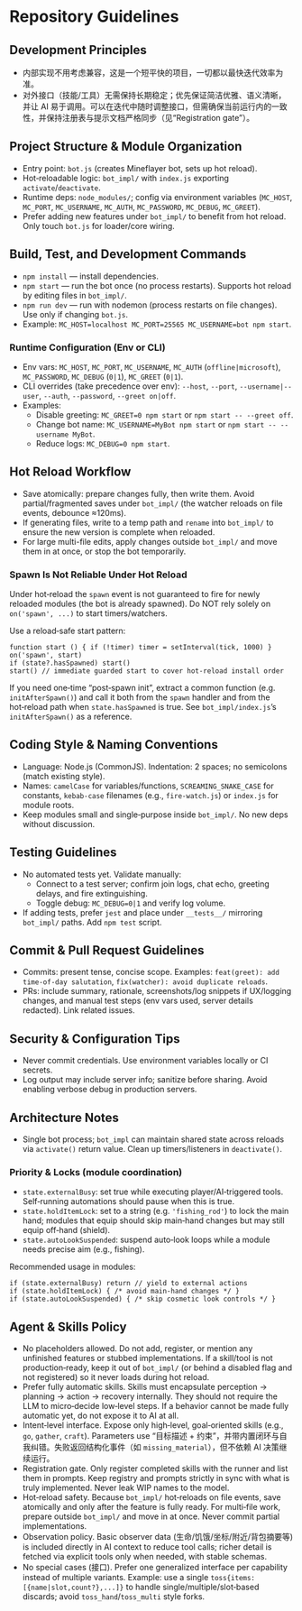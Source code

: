 # Repository Guidelines

## Development Principles
- 内部实现不用考虑兼容，这是一个短平快的项目，一切都以最快迭代效率为准。
- 对外接口（技能/工具）无需保持长期稳定；优先保证简洁优雅、语义清晰，并让 AI 易于调用。可以在迭代中随时调整接口，但需确保当前运行内的一致性，并保持注册表与提示文档严格同步（见“Registration gate”）。

## Project Structure & Module Organization
- Entry point: `bot.js` (creates Mineflayer bot, sets up hot reload).
- Hot‑reloadable logic: `bot_impl/` with `index.js` exporting `activate`/`deactivate`.
- Runtime deps: `node_modules/`; config via environment variables (`MC_HOST`, `MC_PORT`, `MC_USERNAME`, `MC_AUTH`, `MC_PASSWORD`, `MC_DEBUG`, `MC_GREET`).
- Prefer adding new features under `bot_impl/` to benefit from hot reload. Only touch `bot.js` for loader/core wiring.

## Build, Test, and Development Commands
- `npm install` — install dependencies.
- `npm start` — run the bot once (no process restarts). Supports hot reload by editing files in `bot_impl/`.
- `npm run dev` — run with nodemon (process restarts on file changes). Use only if changing `bot.js`.
- Example: `MC_HOST=localhost MC_PORT=25565 MC_USERNAME=bot npm start`.

### Runtime Configuration (Env or CLI)
- Env vars: `MC_HOST`, `MC_PORT`, `MC_USERNAME`, `MC_AUTH` (`offline|microsoft`), `MC_PASSWORD`, `MC_DEBUG` (`0|1`), `MC_GREET` (`0|1`).
- CLI overrides (take precedence over env): `--host`, `--port`, `--username|--user`, `--auth`, `--password`, `--greet on|off`.
- Examples:
  - Disable greeting: `MC_GREET=0 npm start` or `npm start -- --greet off`.
  - Change bot name: `MC_USERNAME=MyBot npm start` or `npm start -- --username MyBot`.
  - Reduce logs: `MC_DEBUG=0 npm start`.

## Hot Reload Workflow
- Save atomically: prepare changes fully, then write them. Avoid partial/fragmented saves under `bot_impl/` (the watcher reloads on file events, debounce ≈120ms).
- If generating files, write to a temp path and `rename` into `bot_impl/` to ensure the new version is complete when reloaded.
- For large multi-file edits, apply changes outside `bot_impl/` and move them in at once, or stop the bot temporarily.

### Spawn Is Not Reliable Under Hot Reload

Under hot‑reload the `spawn` event is not guaranteed to fire for newly reloaded modules (the bot is already spawned). Do NOT rely solely on `on('spawn', ...)` to start timers/watchers.

Use a reload‑safe start pattern:

```
function start () { if (!timer) timer = setInterval(tick, 1000) }
on('spawn', start)
if (state?.hasSpawned) start()
start() // immediate guarded start to cover hot‑reload install order
```

If you need one‑time “post‑spawn init”, extract a common function (e.g. `initAfterSpawn()`) and call it both from the `spawn` handler and from the hot‑reload path when `state.hasSpawned` is true. See `bot_impl/index.js`’s `initAfterSpawn()` as a reference.

## Coding Style & Naming Conventions
- Language: Node.js (CommonJS). Indentation: 2 spaces; no semicolons (match existing style).
- Names: `camelCase` for variables/functions, `SCREAMING_SNAKE_CASE` for constants, `kebab-case` filenames (e.g., `fire-watch.js`) or `index.js` for module roots.
- Keep modules small and single‑purpose inside `bot_impl/`. No new deps without discussion.

## Testing Guidelines
- No automated tests yet. Validate manually:
  - Connect to a test server; confirm join logs, chat echo, greeting delays, and fire extinguishing.
  - Toggle debug: `MC_DEBUG=0|1` and verify log volume.
- If adding tests, prefer `jest` and place under `__tests__/` mirroring `bot_impl/` paths. Add `npm test` script.

## Commit & Pull Request Guidelines
- Commits: present tense, concise scope. Examples: `feat(greet): add time-of-day salutation`, `fix(watcher): avoid duplicate reloads`.
- PRs: include summary, rationale, screenshots/log snippets if UX/logging changes, and manual test steps (env vars used, server details redacted). Link related issues.

## Security & Configuration Tips
- Never commit credentials. Use environment variables locally or CI secrets.
- Log output may include server info; sanitize before sharing. Avoid enabling verbose debug in production servers.

## Architecture Notes
- Single bot process; `bot_impl` can maintain shared state across reloads via `activate()` return value. Clean up timers/listeners in `deactivate()`.

### Priority & Locks (module coordination)
- `state.externalBusy`: set true while executing player/AI‑triggered tools. Self‑running automations should pause when this is true.
- `state.holdItemLock`: set to a string (e.g. `'fishing_rod'`) to lock the main hand; modules that equip should skip main‑hand changes but may still equip off‑hand (shield).
- `state.autoLookSuspended`: suspend auto‑look loops while a module needs precise aim (e.g., fishing).

Recommended usage in modules:
```
if (state.externalBusy) return // yield to external actions
if (state.holdItemLock) { /* avoid main-hand changes */ }
if (state.autoLookSuspended) { /* skip cosmetic look controls */ }
```

## Agent & Skills Policy
- No placeholders allowed. Do not add, register, or mention any unfinished features or stubbed implementations. If a skill/tool is not production‑ready, keep it out of `bot_impl/` (or behind a disabled flag and not registered) so it never loads during hot reload.
- Prefer fully automatic skills. Skills must encapsulate perception → planning → action → recovery internally. They should not require the LLM to micro‑decide low‑level steps. If a behavior cannot be made fully automatic yet, do not expose it to AI at all.
- Intent‑level interface. Expose only high‑level, goal‑oriented skills (e.g., `go`, `gather`, `craft`). Parameters use “目标描述 + 约束”，并带内置闭环与自我纠错。失败返回结构化事件（如 `missing_material`），但不依赖 AI 决策继续运行。
- Registration gate. Only register completed skills with the runner and list them in prompts. Keep registry and prompts strictly in sync with what is truly implemented. Never leak WIP names to the model.
- Hot‑reload safety. Because `bot_impl/` hot‑reloads on file events, save atomically and only after the feature is fully ready. For multi‑file work, prepare outside `bot_impl/` and move in at once. Never commit partial implementations.
- Observation policy. Basic observer data (生命/饥饿/坐标/附近/背包摘要等) is included directly in AI context to reduce tool calls; richer detail is fetched via explicit tools only when needed, with stable schemas.
- No special cases (接口). Prefer one generalized interface per capability instead of multiple variants. Example: use a single `toss{items:[{name|slot,count?},...]}` to handle single/multiple/slot‑based discards; avoid `toss_hand`/`toss_multi` style forks.
